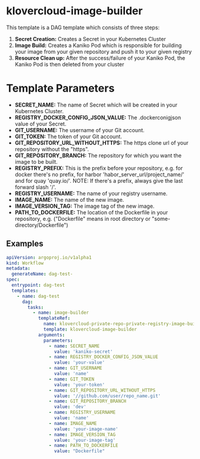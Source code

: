 # klovercloud-image-builder
This template is a DAG template which consists of three steps:

1.  **Secret Creation:** Creates a Secret in your Kubernetes Cluster
2.  **Image Build:** Creates a Kaniko Pod which is responsible for building your image from your given repository and push it to your given registry
3. **Resource Clean up:** After the success/failure of your Kaniko Pod, the Kaniko Pod is then deleted from your cluster


# Template Parameters

- **SECRET_NAME:** The name of Secret which will be created in your Kubernetes Cluster. 
- **REGISTRY_DOCKER_CONFIG_JSON_VALUE:** The .dockerconigjson value of your Secret.
- **GIT_USERNAME:** The username of your Git account.
- **GIT_TOKEN:** The token of your Git account.
- **GIT_REPOSITORY_URL_WITHOUT_HTTPS:** The https clone url of your repository without the "https".
- **GIT_REPOSITORY_BRANCH:** The repository for which you want the image to be built.
- **REGISTRY_PREFIX:** This is the prefix before your repository, e.g. for docker there's no prefix, for harbor 'habor_server_url/project_name/' and for quay 'quay.io/'. NOTE: If there's a prefix, always give the last forward slash '/'.
- **REGISTRY_USERNAME:** The name of your registry username.
- **IMAGE_NAME:** The name of the new image.
- **IMAGE_VERSION_TAG:** The image tag of the new image.
- **PATH_TO_DOCKERFILE:** The location of the Dockerfile in your repository, e.g. ("Dockerfile" means in root directory or "some-directory/Dockerfile")

## Examples
```yaml  
apiVersion: argoproj.io/v1alpha1
kind: Workflow
metadata:
  generateName: dag-test-
spec:
  entrypoint: dag-test
  templates:
    - name: dag-test
      dag:
        tasks:
          - name: image-builder
            templateRef:
              name: klovercloud-private-repo-private-registry-image-builder
              template: klovercloud-image-builder
            arguments:
              parameters:
                - name: SECRET_NAME
                  value: 'kaniko-secret'
                - name: REGISTRY_DOCKER_CONFIG_JSON_VALUE
                  value: 'your-value'
                - name: GIT_USERNAME
                  value: 'name'
                - name: GIT_TOKEN
                  value: 'your-token'
                - name: GIT_REPOSITORY_URL_WITHOUT_HTTPS
                  value: '//github.com/user/repo_name.git'
                - name: GIT_REPOSITORY_BRANCH
                  value: 'dev'
                - name: REGISTRY_USERNAME
                  value: 'name'
                - name: IMAGE_NAME
                  value: 'your-image-name'
                - name: IMAGE_VERSION_TAG
                  value: 'your-image-tag'
                - name: PATH_TO_DOCKERFILE
                  value: "Dockerfile"
```